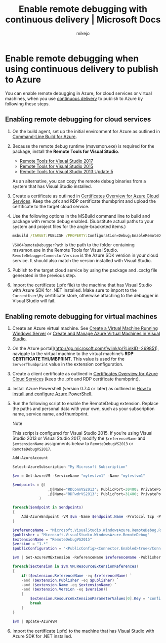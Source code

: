 ﻿---
title: Enable remote debugging with continuous delivery | Microsoft Docs
description: Learn how to enable remote debugging when using continuous delivery to deploy to Azure
services: cloud-services
documentationcenter: .net
author: mikejo
manager: ghogen
editor: ''

ms.assetid: 7d423639-3b2f-4ca5-ac5a-9ac19a217c29
ms.service: cloud-services
ms.workload: infrastructure-services
ms.tgt_pltfrm: vm-multiple
ms.devlang: dotnet
ms.topic: article
ms.date: 11/18/2016
ms.author: mikejo

---
# Enable remote debugging when using continuous delivery to publish to Azure
You can enable remote debugging in Azure, for cloud services or virtual machines, when you use [continuous delivery](cloud-services-dotnet-continuous-delivery.md) to publish to Azure by following these steps.

## Enabling remote debugging for cloud services
1. On the build agent, set up the initial environment for Azure as outlined in [Command-Line Build for Azure](http://msdn.microsoft.com/library/hh535755.aspx).
2. Because the remote debug runtime (msvsmon.exe) is required for the package, install the **Remote Tools for Visual Studio**.

   * [Remote Tools for Visual Studio 2017](https://go.microsoft.com/fwlink/?LinkId=746570)
   * [Remote Tools for Visual Studio 2015](https://go.microsoft.com/fwlink/?LinkId=615470)
   * [Remote Tools for Visual Studio 2013 Update 5](https://www.microsoft.com/download/details.aspx?id=48156)
    
   As an alternative, you can copy the remote debug binaries from a system that has Visual Studio installed.

3. Create a certificate as outlined in [Certificates Overview for Azure Cloud Services](cloud-services-certs-create.md). Keep the .pfx and RDP certificate thumbprint and upload the certificate to the target cloud service.
4. Use the following options in the MSBuild command line to build and package with remote debug enabled. (Substitute actual paths to your system and project files for the angle-bracketed items.)
   
   ```cmd
   msbuild /TARGET:PUBLISH /PROPERTY:Configuration=Debug;EnableRemoteDebugger=true;VSX64RemoteDebuggerPath="<remote tools path>";RemoteDebuggerConnectorCertificateThumbprint="<thumbprint of the certificate added to the cloud service>";RemoteDebuggerConnectorVersion="2.7" "<path to your VS solution file>"
   ```
   
   `VSX64RemoteDebuggerPath` is the path to the folder containing msvsmon.exe in the Remote Tools for Visual Studio.
   `RemoteDebuggerConnectorVersion` is the Azure SDK version in your cloud service. It should also match the version installed with Visual Studio.

5. Publish to the target cloud service by using the package and .cscfg file generated in the previous step.
6. Import the certificate (.pfx file) to the machine that has Visual Studio with Azure SDK for .NET installed. Make sure to import to the `CurrentUser\My` certificate store, otherwise attaching to the debugger in Visual Studio will fail.

## Enabling remote debugging for virtual machines
1. Create an Azure virtual machine. See [Create a Virtual Machine Running Windows Server](../virtual-machines/virtual-machines-windows-hero-tutorial.md?toc=%2fazure%2fvirtual-machines%2fwindows%2ftoc.json) or [Create and Manage Azure Virtual Machines in Visual Studio](../virtual-machines/windows/classic/manage-visual-studio.md?toc=%2fazure%2fvirtual-machines%2fwindows%2fclassic%2ftoc.json).
2. On the Azure portal](http://go.microsoft.com/fwlink/p/?LinkID=269851), navigate to the virtual machine to the virtual machine’s **RDP CERTIFICATE THUMBPRINT**. This value is used for the `ServerThumbprint` value in the extension configuration.
3. Create a client certificate as outlined in [Certificates Overview for Azure Cloud Services](cloud-services-certs-create.md) (keep the .pfx and RDP certificate thumbprint).
4. Install Azure Powershell (version 0.7.4 or later) as outlined in [How to install and configure Azure PowerShell](/powershell/azure/overview).
5. Run the following script to enable the RemoteDebug extension. Replace the paths and personal data with your own, such as your subscription name, service name, and thumbprint.
   
   > [!NOTE]
   > This script is configured for Visual Studio 2015. If you’re using Visual Studio 2013 or Visual Studio 2017, modify the `$referenceName` and `$extensionName` assignments below to `RemoteDebugVS2013` or `RemoteDebugVS2017`.

    ```powershell   
    Add-AzureAccount

    Select-AzureSubscription "My Microsoft Subscription"

    $vm = Get-AzureVM -ServiceName "mytestvm1" -Name "mytestvm1"

    $endpoints = @(
                    ,@{Name="RDConnVS2013"; PublicPort=30400; PrivatePort=30398}
                    ,@{Name="RDFwdrVS2013"; PublicPort=31400; PrivatePort=31398}
                )

    foreach($endpoint in $endpoints)
    {
        Add-AzureEndpoint -VM $vm -Name $endpoint.Name -Protocol tcp -PublicPort $endpoint.PublicPort -LocalPort $endpoint.PrivatePort
    }

    $referenceName = "Microsoft.VisualStudio.WindowsAzure.RemoteDebug.RemoteDebugVS2015"
    $publisher = "Microsoft.VisualStudio.WindowsAzure.RemoteDebug"
    $extensionName = "RemoteDebugVS2015"
    $version = "1.*"
    $publicConfiguration = "<PublicConfig><Connector.Enabled>true</Connector.Enabled><ClientThumbprint>56D7D1B25B472268E332F7FC0C87286458BFB6B2</ClientThumbprint><ServerThumbprint>E7DCB00CB916C468CC3228261D6E4EE45C8ED3C6</ServerThumbprint><ConnectorPort>30398</ConnectorPort><ForwarderPort>31398</ForwarderPort></PublicConfig>"

    $vm | Set-AzureVMExtension -ReferenceName $referenceName -Publisher $publisher -ExtensionName $extensionName -Version $version -PublicConfiguration $publicConfiguration

    foreach($extension in $vm.VM.ResourceExtensionReferences)
    {
        if(($extension.ReferenceName -eq $referenceName) `
        -and ($extension.Publisher -eq $publisher) `
        -and ($extension.Name -eq $extensionName) `
        -and ($extension.Version -eq $version))
        {
            $extension.ResourceExtensionParameterValues[0].Key = 'config.txt'
            break
        }
    }

    $vm | Update-AzureVM
    ```

6. Import the certificate (.pfx) to the machine that has Visual Studio with Azure SDK for .NET installed.

